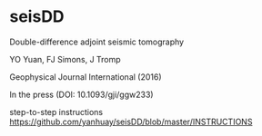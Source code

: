 # seisDD
Double-difference adjoint seismic tomography

YO Yuan, FJ Simons, J Tromp

Geophysical Journal International (2016) 

In the press (DOI: 10.1093/gji/ggw233)

step-to-step instructions https://github.com/yanhuay/seisDD/blob/master/INSTRUCTIONS

